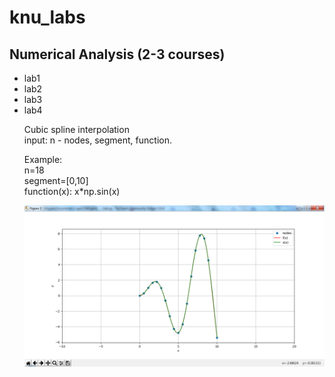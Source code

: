 # knu_labs
<h2>Numerical Analysis (2-3 courses)</h2>
<ul>
<li>lab1</li>
<li>lab2</li>
<li>lab3</li>
<li>lab4</li>
<p>
Cubic spline interpolation
<br>input:
  n - nodes,
  segment,
  function.
<p>Example:
<br>n=18
<br>segment=[0,10]
<br>function(x): x*np.sin(x)
<p align="center">
  <img src="./numerical_analysis/lab4/results/2_lab4.png" width="600"/>
</p>
